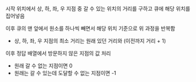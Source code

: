 시작 위치에서 상, 하, 좌, 우 지점 중 갈 수 있는 위치의 거리를 구하고 큐에 해당 위치를 집어넣음

이후 큐의 맨 앞에서 원소를 하나씩 빼면서 해당 위치 기준으로 위 과정을 반복함

  - 상, 하, 좌, 우 지점의 최소 거리는 원래 있던 거리와 (이전까지 거리 + 1)

이후 정답 배열에서 방문하지 않은 지점의 값 처리

  - 원래 갈 수 없는 지점이면 0
  - 원래는 갈 수 있는데 도달할 수 없는 지점이면 -1

